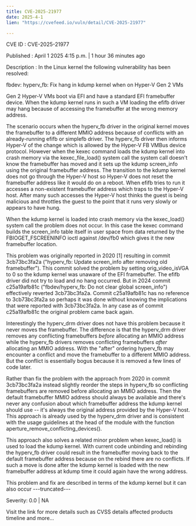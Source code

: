 ```yaml
---
title: CVE-2025-21977
date: 2025-4-1
lien: "https://cvefeed.io/vuln/detail/CVE-2025-21977"

---
```


CVE ID : CVE-2025-21977
 
Published :  April 1
2025
4:15 p.m. | 1 hour
36 minutes ago
 
Description : In the Linux kernel
the following vulnerability has been resolved:

fbdev: hyperv_fb: Fix hang in kdump kernel when on Hyper-V Gen 2 VMs

Gen 2 Hyper-V VMs boot via EFI and have a standard EFI framebuffer
device. When the kdump kernel runs in such a VM
loading the efifb
driver may hang because of accessing the framebuffer at the wrong
memory address.

The scenario occurs when the hyperv_fb driver in the original kernel
moves the framebuffer to a different MMIO address because of conflicts
with an already-running efifb or simplefb driver. The hyperv_fb driver
then informs Hyper-V of the change
which is allowed by the Hyper-V FB
VMBus device protocol. However
when the kexec command loads the kdump
kernel into crash memory via the kexec_file_load() system call
the
system call doesn't know the framebuffer has moved
and it sets up the
kdump screen_info using the original framebuffer address. The transition
to the kdump kernel does not go through the Hyper-V host
so Hyper-V
does not reset the framebuffer address like it would do on a reboot.
When efifb tries to run
it accesses a non-existent framebuffer
address
which traps to the Hyper-V host. After many such accesses
the Hyper-V host thinks the guest is being malicious
and throttles
the guest to the point that it runs very slowly or appears to have hung.

When the kdump kernel is loaded into crash memory via the kexec_load()
system call
the problem does not occur. In this case
the kexec command
builds the screen_info table itself in user space from data returned
by the FBIOGET_FSCREENINFO ioctl against /dev/fb0
which gives it the
new framebuffer location.

This problem was originally reported in 2020 [1]
resulting in commit
3cb73bc3fa2a ("hyperv_fb: Update screen_info after removing old
framebuffer"). This commit solved the problem by setting orig_video_isVGA
to 0
so the kdump kernel was unaware of the EFI framebuffer. The efifb
driver did not try to load
and no hang occurred. But in 2024
commit
c25a19afb81c ("fbdev/hyperv_fb: Do not clear global screen_info")
effectively reverted 3cb73bc3fa2a. Commit c25a19afb81c has no reference
to 3cb73bc3fa2a
so perhaps it was done without knowing the implications
that were reported with 3cb73bc3fa2a. In any case
as of commit
c25a19afb81c
the original problem came back again.

Interestingly
the hyperv_drm driver does not have this problem because
it never moves the framebuffer. The difference is that the hyperv_drm
driver removes any conflicting framebuffers *before* allocating an MMIO
address
while the hyperv_fb drivers removes conflicting framebuffers
*after* allocating an MMIO address. With the "after" ordering
hyperv_fb
may encounter a conflict and move the framebuffer to a different MMIO
address. But the conflict is essentially bogus because it is removed
a few lines of code later.

Rather than fix the problem with the approach from 2020 in commit
3cb73bc3fa2a
instead slightly reorder the steps in hyperv_fb so
conflicting framebuffers are removed before allocating an MMIO address.
Then the default framebuffer MMIO address should always be available
and
there's never any confusion about which framebuffer address the kdump
kernel should use -- it's always the original address provided by
the Hyper-V host. This approach is already used by the hyperv_drm
driver
and is consistent with the usage guidelines at the head of
the module with the function aperture_remove_conflicting_devices().

This approach also solves a related minor problem when kexec_load()
is used to load the kdump kernel. With current code
unbinding and
rebinding the hyperv_fb driver could result in the framebuffer moving
back to the default framebuffer address
because on the rebind there
are no conflicts. If such a move is done after the kdump kernel is
loaded with the new framebuffer address
at kdump time it could again
have the wrong address.

This problem and fix are described in terms of the kdump kernel
but
it can also occur
---truncated---
 
Severity: 0.0 | NA
 
Visit the link for more details
such as CVSS details
affected products
timeline
and more...
